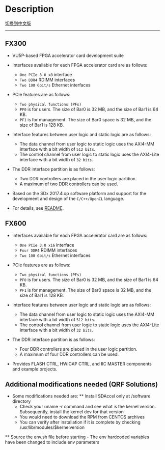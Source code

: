 
# Description

[切换到中文版](./README_CN.md)

---

## FX300

* VU5P-based FPGA accelerator card development suite

* Interfaces available for each FPGA accelerator card are as follows:
  - `One PCIe 3.0 x8` interface    
  - `Two DDR4` RDIMM interfaces
  - `Two 100 Gbit/s` Ethernet interfaces 

* PCIe features are as follows:
    - `Two physical functions (PFs)`
    - `PF0` is for users. The size of Bar0 is 32 MB, and the size of Bar1 is 64 KB.
    - `PF1` is for management. The size of Bar0 space is 32 MB, and the size of Bar1 is 128 KB.

* Interface features between user logic and static logic are as follows:
    - The data channel from user logic to static logic uses the AXI4-MM interface with a bit width of `512 bits`.
    - The control channel from user logic to static logic uses the AXI4-Lite interface with a bit width of `32 bits`.


* The DDR interface partition is as follows:
  - Two DDR controllers are placed in the user logic partition.
  - A maximum of two DDR controllers can be used.

* Based on the SDx 2017.4.op software platform and support for the development and design of the `C/C++/OpenCL` language.

* For details, see [README](./FX300/sdaccel/README.md).

## FX600

* Interfaces available for each FPGA accelerator card are as follows:
  - `One PCIe 3.0 x16` interface    
  - `Four DDR4` RDIMM interfaces
  - `Two 100 Gbit/s` Ethernet interfaces 

* PCIe features are as follows:
    - `Two physical functions (PFs)`
    - `PF0` is for users. The size of Bar0 is 32 MB, and the size of Bar1 is 64 KB.
    - `PF1` is for management. The size of Bar0 space is 32 MB, and the size of Bar1 is 128 KB.

* Interface features between user logic and static logic are as follows:
    - The data channel from user logic to static logic uses the AXI4-MM interface with a bit width of `512 bits`.
    - The control channel from user logic to static logic uses the AXI4-Lite interface with a bit width of `32 bits`.

* The DDR interface partition is as follows:
  - Four DDR controllers are placed in the user logic partition.
  - A maximum of four DDR controllers can be used.

* Provides FLASH CTRL, HWICAP CTRL, and IIC MASTER components and example projects.


## Additional modifications needed (QRF Solutions)

* Some modifications needed are:
** Install SDAccel only at /software directory 
    - Check your uname -r command and see what is the kernel version.  Subsequently, install the kernel dev for that version
    - You would need to download the RPM from CENTOS archives
    - You can verify after installation if it is complete by checking /usr/lib/modules/$kernelversion

** Source the env.sh file before starting
    - The env hardcoded variables have been changed to include env parameters
